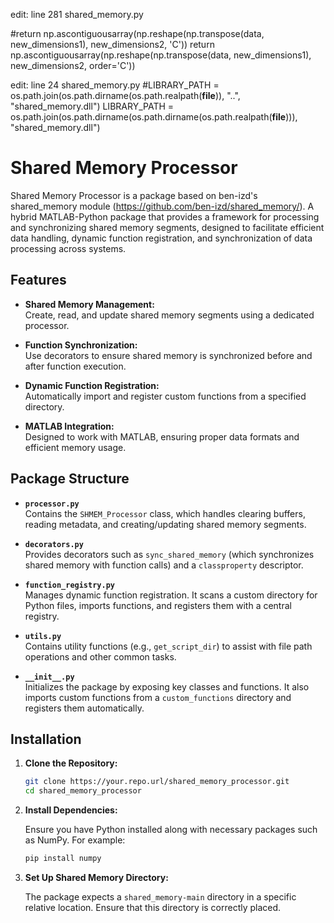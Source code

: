 edit: line 281 shared_memory.py

#return np.ascontiguousarray(np.reshape(np.transpose(data, new_dimensions1), new_dimensions2, 'C'))
return np.ascontiguousarray(np.reshape(np.transpose(data, new_dimensions1), new_dimensions2, order='C'))

edit: line 24 shared_memory.py
#LIBRARY_PATH = os.path.join(os.path.dirname(os.path.realpath(__file__)), "..", "shared_memory.dll")
LIBRARY_PATH = os.path.join(os.path.dirname(os.path.dirname(os.path.realpath(__file__))), "shared_memory.dll")

# Shared Memory Processor

Shared Memory Processor is a package based on ben-izd's shared_memory module (https://github.com/ben-izd/shared_memory/). A hybrid MATLAB-Python package that provides a framework for processing and synchronizing shared memory segments, designed to facilitate efficient data handling, dynamic function registration, and synchronization of data processing across systems. 

## Features

- **Shared Memory Management:**  
  Create, read, and update shared memory segments using a dedicated processor.
  
- **Function Synchronization:**  
  Use decorators to ensure shared memory is synchronized before and after function execution.
  
- **Dynamic Function Registration:**  
  Automatically import and register custom functions from a specified directory.
  
- **MATLAB Integration:**  
  Designed to work with MATLAB, ensuring proper data formats and efficient memory usage.

## Package Structure

- **`processor.py`**  
  Contains the `SHMEM_Processor` class, which handles clearing buffers, reading metadata, and creating/updating shared memory segments.

- **`decorators.py`**  
  Provides decorators such as `sync_shared_memory` (which synchronizes shared memory with function calls) and a `classproperty` descriptor.

- **`function_registry.py`**  
  Manages dynamic function registration. It scans a custom directory for Python files, imports functions, and registers them with a central registry.

- **`utils.py`**  
  Contains utility functions (e.g., `get_script_dir`) to assist with file path operations and other common tasks.

- **`__init__.py`**  
  Initializes the package by exposing key classes and functions. It also imports custom functions from a `custom_functions` directory and registers them automatically.

## Installation

1. **Clone the Repository:**

    ```bash
    git clone https://your.repo.url/shared_memory_processor.git
    cd shared_memory_processor
    ```

2. **Install Dependencies:**

    Ensure you have Python installed along with necessary packages such as NumPy. For example:

    ```bash
    pip install numpy
    ```

3. **Set Up Shared Memory Directory:**

    The package expects a `shared_memory-main` directory in a specific relative location. Ensure that this directory is correctly placed.

